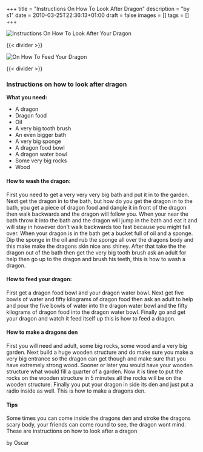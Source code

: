 +++
title = "Instructions On How To Look After Dragon"
description = "by s1"
date = 2010-03-25T22:36:13+01:00
draft = false
images = []
tags = []
+++


<img src="https://i.ibb.co/bgQ4SR41/Instructions-On-How-To-Look-After-Your-Dragon.jpg" alt="Instructions On How To Look After Your Dragon" border="0">

{{< divider >}}

<img src="https://i.ibb.co/W4ggMzJq/On-How-To-Feed-Your-Dragon.jpg" alt="On How To Feed Your Dragon" border="0">

{{< divider >}}


### Instructions on how to look after dragon

**What you need:**
- A dragon
- Dragon food
- Oil
- A very big tooth brush
- An even bigger bath
- A very big sponge
- A dragon food bowl
- A dragon water bowl
- Some very big rocks
- Wood

#### How to wash the dragon:

First you need to get a very very very big bath and put it in to the garden. Next get the dragon in to the bath, but how do you get the dragon in to the bath, you get a piece of dragon food and dangle it in front of the dragon then walk backwards and the dragon will follow you. When your near the bath throw it into the bath and the dragon will jump in the bath and eat it and will stay in however don't walk backwards too fast because you might fall over. When your dragon is in the bath get a bucket full of oil and a sponge. Dip the sponge in the oil and rub the sponge all over the dragons body and this make make the dragons skin nice ans shiney. After that take the the dragon out of the bath then get the very big tooth brush ask an adult for help then go up to the dragon and brush his teeth, this is how to wash a dragon.


#### How to feed your dragon:

First get a dragon food bowl and your dragon water bowl. Next get five bowls of water and fifty kilograms of dragon food then ask an adult to help and pour the five bowls of water into the dragon water bowl and the fifty kilograms of dragon food into the dragon water bowl. Finally go and get your dragon and watch it feed itself up this is how to feed a dragon.

#### How to make a dragons den

First you will need and adult, some big rocks, some wood and a very big garden. Next build a huge wooden structure and do make sure you make a very big entrance so the dragon can get though and make sure that you have extremely strong wood. Sooner or later you would have your wooden structure what would fill a quarter of a garden. Now it is time to put the rocks on the wooden structure in 5 minutes all the rocks will be on the wooden structure. Finally you put your dragon in side its den and just put a radio inside as well. This is how to make a dragons den.

#### Tips

Some times you can come inside the dragons den and stroke the dragons scary body, your friends can come round to see, the dragon wont mind. These are instructions on how to look after a dragon

by Oscar




